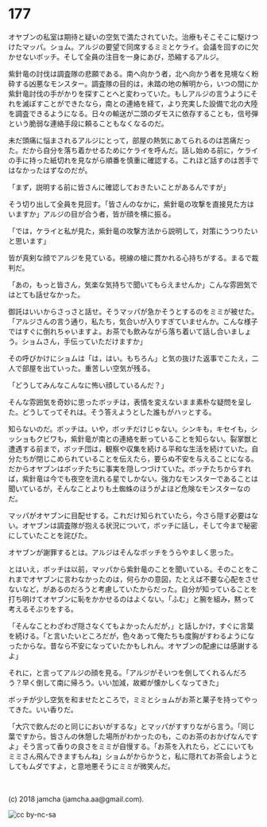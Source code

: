 # 177

オヤブンの私室は期待と疑いの空気で満たされていた。治療もそこそこに駆けつけたマッパ。ショム。アルジの要望で同席するミミとケライ。会議を回すのに欠かせないボッチ。そして全員の注目を一身にあび，恐縮するアルジ。  

紫針竜の討伐は調査隊の悲願である。南へ向かう者，北へ向かう者を見境なく粉砕する凶悪なモンスター。調査隊の目的は，未踏の地の解明から，いつの間にか紫針竜討伐の手がかりを探すことへと変わっていた。もしアルジの言うようにそれを滅ぼすことができたなら，南との連絡を経て，より充実した設備で北の大陸を調査できるようになる。日々の輸送が二頭のダモスに依存することも，信号弾という脆弱な連絡手段に頼ることもなくなるのだ。  

未だ頭痛に悩まされるアルジにとって，部屋の熱気にあてられるのは苦痛だった。だから自分を落ち着かせるためにケライを呼んだ。話し始める前に，ケライの手に持った紙切れを見ながら順番を慎重に確認する。これほど話すのは苦手ではなかったはずなのだが。  

「まず，説明する前に皆さんに確認しておきたいことがあるんですが」  

そう切り出して全員を見回す。「皆さんのなかに，紫針竜の攻撃を直接見た方はいますか」アルジの目が合う者，皆が顔を横に振る。  

「では，ケライと私が見た，紫針竜の攻撃方法から説明して，対策にうつりたいと思います」  

皆が真剣な顔でアルジを見ている。視線の槍に貫かれる心持ちがする。まるで裁判だ。  

「あの，もっと皆さん，気楽な気持ちで聞いてもらえませんか」こんな雰囲気ではとても話せなかった。  

御託はいいからさっさと話せ。そうマッパが急かそうとするのをミミが被せた。「アルジさんの言う通り，私たち，気合いが入りすぎていませんか。こんな様子ではすぐに倒れちゃいますよ。お茶でも飲みながら落ち着いて話し合いましょう。ショムさん，手伝っていただけますか」  

その呼びかけにショムは「は，はい。もちろん」と気の抜けた返事でこたえ，二人で部屋を出ていった。重苦しい空気が残る。  

「どうしてみんなこんなに怖い顔しているんだ？」  

そんな雰囲気を奇妙に思ったボッチは，表情を変えないまま素朴な疑問を呈した。どうしてってそれは。そう答えようとした誰もがハッとする。  

知らないのだ。ボッチは。いや，ボッチだけじゃない。シンキも，キセイも，シッショもクビワも，紫針竜が南との連絡を断っていることを知らない。裂掌獣と遭遇する前まで，ボッチ団は，観察や収集を続ける平和な生活を続けていた。自分たちが閉じこめられていることを伝えたら，要らぬ不安を与えることになる。だからオヤブンはボッチたちに事実を隠しつづけていた。ボッチたちからすれば，紫針竜は今でも夜空を流れる星でしかない。強力なモンスターであることは聞いているが，そんなことよりも土蜘蛛のほうがよほど危険なモンスターなのだ。  

マッパがオヤブンに目配せする。これだけ知られていたら，今さら隠す必要はない。オヤブンは調査隊が抱える状況について，ボッチに話し，そして今まで秘密にしていたことを詫びた。  

オヤブンが謝罪するとは。アルジはそんなボッチをうらやましく思った。  

とはいえ，ボッチは以前，マッパから紫針竜のことを聞いている。そのことをこれまでオヤブンに言わなかったのは，何らかの意図，たとえば不要な心配をさせないなど，があるのだろうと考慮していたからだった。自分が知っていることを打ち明けてオヤブンに恥をかかせるのはよくない。「ふむ」と腕を組み，黙って考えるそぶりをする。  

「そんなことわざわざ隠さなくてもよかったんだが，」と話しかけ，すぐに言葉を続ける。「と言いたいところだが，色々あって俺たちも度胸がすわるようになったからな。昔なら不安になっていたかもしれん。オヤブンの配慮には感謝するよ」  

それに，と言ってアルジの顔を見る。「アルジがそいつを倒してくれるんだろう？早く倒して南に帰ろう。いい加減，故郷が懐かしくなってきた」  

ボッチが少し空気を和ませたところで，ミミとショムがお茶と菓子を持ってやってきた。いい香りだ。  

「大穴で飲んだのと同じにおいがするな」とマッパがすすりながら言う。「同じ葉ですから。皆さんの休憩した場所がわかったのも，このお茶のおかげなんですよ」そう言って香りの良さをミミが自慢する。「お茶を入れたら，どこにいてもミミさん飛んできますもんね」ショムがからかうと，私に隠れてお茶会しようとしてもムダですよ，と意地悪そうにミミが微笑んだ。  

<br>  
<br>  
(c) 2018 jamcha (jamcha.aa@gmail.com).  

![cc by-nc-sa](https://i.creativecommons.org/l/by-nc-sa/4.0/88x31.png)
